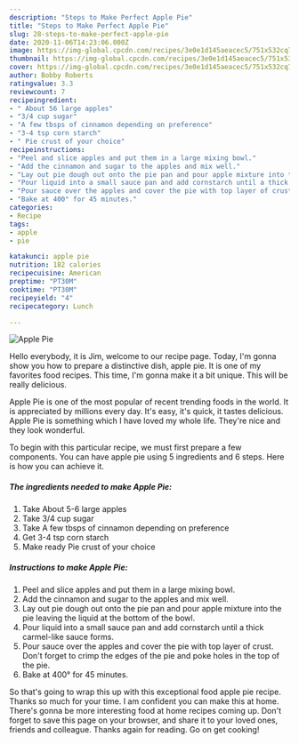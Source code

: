 ```yaml
---
description: "Steps to Make Perfect Apple Pie"
title: "Steps to Make Perfect Apple Pie"
slug: 28-steps-to-make-perfect-apple-pie
date: 2020-11-06T14:23:06.000Z
image: https://img-global.cpcdn.com/recipes/3e0e1d145aeacec5/751x532cq70/apple-pie-recipe-main-photo.jpg
thumbnail: https://img-global.cpcdn.com/recipes/3e0e1d145aeacec5/751x532cq70/apple-pie-recipe-main-photo.jpg
cover: https://img-global.cpcdn.com/recipes/3e0e1d145aeacec5/751x532cq70/apple-pie-recipe-main-photo.jpg
author: Bobby Roberts
ratingvalue: 3.3
reviewcount: 7
recipeingredient:
- " About 56 large apples"
- "3/4 cup sugar"
- "A few tbsps of cinnamon depending on preference"
- "3-4 tsp corn starch"
- " Pie crust of your choice"
recipeinstructions:
- "Peel and slice apples and put them in a large mixing bowl."
- "Add the cinnamon and sugar to the apples and mix well."
- "Lay out pie dough out onto the pie pan and pour apple mixture into the pie leaving the liquid at the bottom of the bowl."
- "Pour liquid into a small sauce pan and add cornstarch until a thick carmel-like sauce forms."
- "Pour sauce over the apples and cover the pie with top layer of crust. Don&#39;t forget to crimp the edges of the pie and poke holes in the top of the pie."
- "Bake at 400° for 45 minutes."
categories:
- Recipe
tags:
- apple
- pie

katakunci: apple pie 
nutrition: 182 calories
recipecuisine: American
preptime: "PT30M"
cooktime: "PT30M"
recipeyield: "4"
recipecategory: Lunch

---
```



![Apple Pie](https://img-global.cpcdn.com/recipes/3e0e1d145aeacec5/751x532cq70/apple-pie-recipe-main-photo.jpg)

Hello everybody, it is Jim, welcome to our recipe page. Today, I'm gonna show you how to prepare a distinctive dish, apple pie. It is one of my favorites food recipes. This time, I'm gonna make it a bit unique. This will be really delicious.

Apple Pie is one of the most popular of recent trending foods in the world. It is appreciated by millions every day. It's easy, it's quick, it tastes delicious. Apple Pie is something which I have loved my whole life. They're nice and they look wonderful.




To begin with this particular recipe, we must first prepare a few components. You can have apple pie using 5 ingredients and 6 steps. Here is how you can achieve it.

<!--inarticleads1-->

##### The ingredients needed to make Apple Pie:

1. Take  About 5-6 large apples
1. Take 3/4 cup sugar
1. Take A few tbsps of cinnamon depending on preference
1. Get 3-4 tsp corn starch
1. Make ready  Pie crust of your choice




<!--inarticleads2-->

##### Instructions to make Apple Pie:

1. Peel and slice apples and put them in a large mixing bowl.
1. Add the cinnamon and sugar to the apples and mix well.
1. Lay out pie dough out onto the pie pan and pour apple mixture into the pie leaving the liquid at the bottom of the bowl.
1. Pour liquid into a small sauce pan and add cornstarch until a thick carmel-like sauce forms.
1. Pour sauce over the apples and cover the pie with top layer of crust. Don&#39;t forget to crimp the edges of the pie and poke holes in the top of the pie.
1. Bake at 400° for 45 minutes.




So that's going to wrap this up with this exceptional food apple pie recipe. Thanks so much for your time. I am confident you can make this at home. There's gonna be more interesting food at home recipes coming up. Don't forget to save this page on your browser, and share it to your loved ones, friends and colleague. Thanks again for reading. Go on get cooking!
